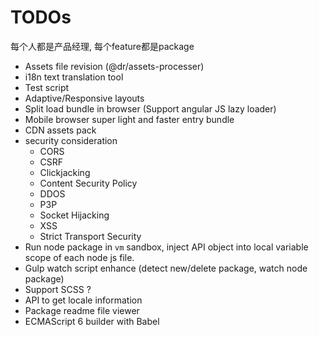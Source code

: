 TODOs
=======
每个人都是产品经理, 每个feature都是package

- Assets file revision (@dr/assets-processer)
- i18n text translation tool
- Test script
- Adaptive/Responsive layouts
- Split load bundle in browser (Support angular JS lazy loader)
- Mobile browser super light and faster entry bundle
- CDN assets pack
- security consideration
	- CORS
	- CSRF
	- Clickjacking
	- Content Security Policy
	- DDOS
	- P3P
	- Socket Hijacking
	- XSS
	- Strict Transport Security
- Run node package in `vm` sandbox, inject API object into local variable scope of each node js file.
- Gulp watch script enhance (detect new/delete package, watch node package)
- Support SCSS ?
- API to get locale information
- Package readme file viewer
- ECMAScript 6 builder with Babel

